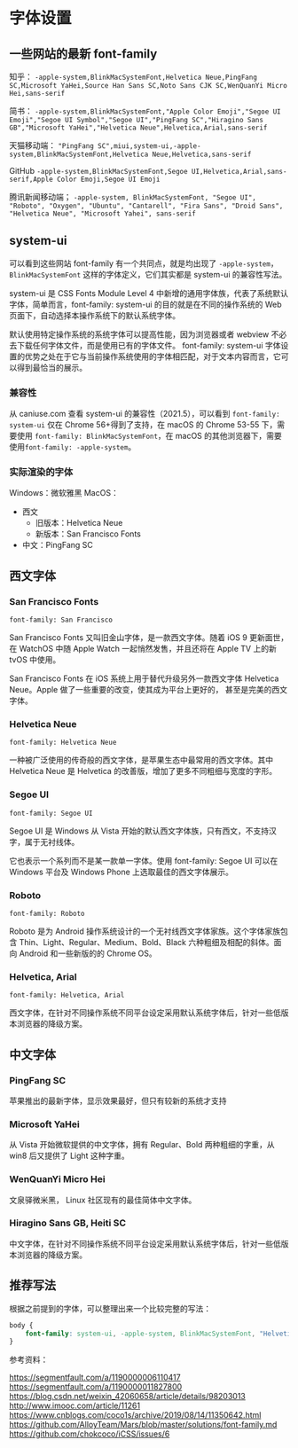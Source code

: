 # 字体设置

## 一些网站的最新 font-family

知乎：
`-apple-system,BlinkMacSystemFont,Helvetica Neue,PingFang SC,Microsoft YaHei,Source Han Sans SC,Noto Sans CJK SC,WenQuanYi Micro Hei,sans-serif`

简书：
`-apple-system,BlinkMacSystemFont,"Apple Color Emoji","Segoe UI Emoji","Segoe UI Symbol","Segoe UI","PingFang SC","Hiragino Sans GB","Microsoft YaHei","Helvetica Neue",Helvetica,Arial,sans-serif`

天猫移动端：
`"PingFang SC",miui,system-ui,-apple-system,BlinkMacSystemFont,Helvetica Neue,Helvetica,sans-serif`

GitHub
`-apple-system,BlinkMacSystemFont,Segoe UI,Helvetica,Arial,sans-serif,Apple Color Emoji,Segoe UI Emoji`

腾讯新闻移动端；
`-apple-system, BlinkMacSystemFont, "Segoe UI", "Roboto", "Oxygen", "Ubuntu", "Cantarell", "Fira Sans", "Droid Sans", "Helvetica Neue", "Microsoft Yahei", sans-serif`

## system-ui

可以看到这些网站 font-family 有一个共同点，就是均出现了 `-apple-system`，`BlinkMacSystemFont` 这样的字体定义，它们其实都是 system-ui 的兼容性写法。

system-ui 是 CSS Fonts Module Level 4 中新增的通用字体族，代表了系统默认字体，简单而言，font-family: system-ui 的目的就是在不同的操作系统的 Web 页面下，自动选择本操作系统下的默认系统字体。

默认使用特定操作系统的系统字体可以提高性能，因为浏览器或者 webview 不必去下载任何字体文件，而是使用已有的字体文件。 font-family: system-ui 字体设置的优势之处在于它与当前操作系统使用的字体相匹配，对于文本内容而言，它可以得到最恰当的展示。

### 兼容性

从 caniuse.com 查看 system-ui 的兼容性（2021.5），可以看到 `font-family: system-ui` 仅在 Chrome 56+得到了支持，在 macOS 的 Chrome 53-55 下，需要使用 `font-family: BlinkMacSystemFont`，在 macOS 的其他浏览器下，需要使用`font-family: -apple-system`。

### 实际渲染的字体

Windows：微软雅黑
MacOS：

- 西文
  - 旧版本：Helvetica Neue
  - 新版本：San Francisco Fonts
- 中文：PingFang SC

## 西文字体

### San Francisco Fonts

`font-family: San Francisco`

San Francisco Fonts 又叫旧金山字体，是一款西文字体。随着 iOS 9 更新面世，在 WatchOS 中随 Apple Watch 一起悄然发售，并且还将在 Apple TV 上的新 tvOS 中使用。

San Francisco Fonts 在 iOS 系统上用于替代升级另外一款西文字体 Helvetica Neue。Apple 做了一些重要的改变，使其成为平台上更好的， 甚至是完美的西文字体。

### Helvetica Neue

`font-family: Helvetica Neue`

一种被广泛使用的传奇般的西文字体，是苹果生态中最常用的西文字体。其中 Helvetica Neue 是 Helvetica 的改善版，增加了更多不同粗细与宽度的字形。

### Segoe UI

`font-family: Segoe UI`

Segoe UI 是 Windows 从 Vista 开始的默认西文字体族，只有西文，不支持汉字，属于无衬线体。

它也表示一个系列而不是某一款单一字体。使用 font-family: Segoe UI 可以在 Windows 平台及 Windows Phone 上选取最佳的西文字体展示。

### Roboto

`font-family: Roboto`

Roboto 是为 Android 操作系统设计的一个无衬线西文字体家族。这个字体家族包含 Thin、Light、Regular、Medium、Bold、Black 六种粗细及相配的斜体。面向 Android 和一些新版的的 Chrome OS。

### Helvetica, Arial

`font-family: Helvetica, Arial`

西文字体，在针对不同操作系统不同平台设定采用默认系统字体后，针对一些低版本浏览器的降级方案。

## 中文字体

### PingFang SC

苹果推出的最新字体，显示效果最好，但只有较新的系统才支持

### Microsoft YaHei

从 Vista 开始微软提供的中文字体，拥有 Regular、Bold 两种粗细的字重，从 win8 后又提供了 Light 这种字重。

### WenQuanYi Micro Hei

文泉驿微米黑， Linux 社区现有的最佳简体中文字体。

### Hiragino Sans GB, Heiti SC

中文字体，在针对不同操作系统不同平台设定采用默认系统字体后，针对一些低版本浏览器的降级方案。

## 推荐写法

根据之前提到的字体，可以整理出来一个比较完整的写法：

```CSS
body {
    font-family: system-ui, -apple-system, BlinkMacSystemFont, "Helvetica Neue", "Segoe UI", Helvetica, Arial, "PingFang SC", "Microsoft YaHei", "WenQuanYi Micro Hei", sans-serif;
}
```

参考资料：

https://segmentfault.com/a/1190000006110417
https://segmentfault.com/a/1190000011827800
https://blog.csdn.net/weixin_42060658/article/details/98203013
http://www.imooc.com/article/11261
https://www.cnblogs.com/coco1s/archive/2019/08/14/11350642.html
https://github.com/AlloyTeam/Mars/blob/master/solutions/font-family.md
https://github.com/chokcoco/iCSS/issues/6
